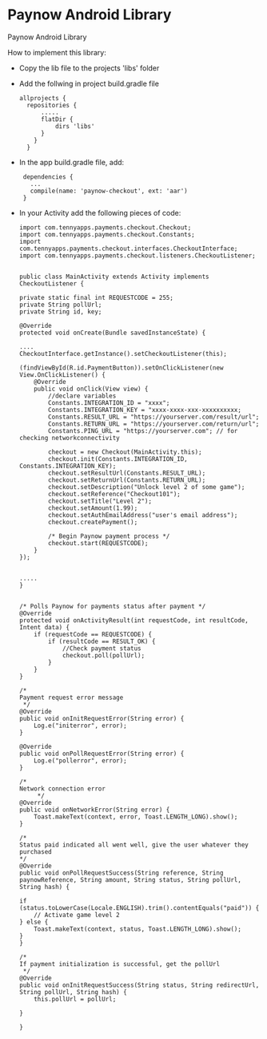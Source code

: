 # Paynow Android Library
Paynow Android Library

How to implement this library:

* Copy the lib file to the projects 'libs' folder

* Add the follwing in project build.gradle file

      allprojects {
        repositories {
            .....
            flatDir {
                dirs 'libs'
            }
          }
        }
  
 * In the app build.gradle file, add:
 
        dependencies {
          ...
          compile(name: 'paynow-checkout', ext: 'aar')
        }
  
  * In your Activity add the following pieces of code:
    
        import com.tennyapps.payments.checkout.Checkout;
        import com.tennyapps.payments.checkout.Constants;
        import com.tennyapps.payments.checkout.interfaces.CheckoutInterface;
        import com.tennyapps.payments.checkout.listeners.CheckoutListener;


        public class MainActivity extends Activity implements CheckoutListener {

        private static final int REQUESTCODE = 255;
        private String pollUrl;
        private String id, key;

        @Override
        protected void onCreate(Bundle savedInstanceState) {
           
        ....
        CheckoutInterface.getInstance().setCheckoutListener(this);

        (findViewById(R.id.PaymentButton)).setOnClickListener(new View.OnClickListener() {
            @Override
            public void onClick(View view) {
                //declare variables
                Constants.INTEGRATION_ID = "xxxx";
                Constants.INTEGRATION_KEY = "xxxx-xxxx-xxx-xxxxxxxxxx;
                Constants.RESULT_URL = "https://yourserver.com/result/url";
                Constants.RETURN_URL = "https://yourserver.com/return/url";
                Constants.PING_URL = "https://yourserver.com"; // for checking networkconnectivity

                checkout = new Checkout(MainActivity.this);
                checkout.init(Constants.INTEGRATION_ID, Constants.INTEGRATION_KEY);
                checkout.setResultUrl(Constants.RESULT_URL);
                checkout.setReturnUrl(Constants.RETURN_URL);
                checkout.setDescription("Unlock level 2 of some game");
                checkout.setReference("Checkout101");
                checkout.setTitle("Level 2");
                checkout.setAmount(1.99);
                checkout.setAuthEmailAddress("user's email address");
                checkout.createPayment();

                /* Begin Paynow payment process */
                checkout.start(REQUESTCODE);
            }
        });
        
        
        .....
        }


        /* Polls Paynow for payments status after payment */
        @Override
        protected void onActivityResult(int requestCode, int resultCode, Intent data) {
            if (requestCode == REQUESTCODE) {
                if (resultCode == RESULT_OK) {
                    //Check payment status
                    checkout.poll(pollUrl);
                }
            }
        }

        /*
        Payment request error message
         */
        @Override
        public void onInitRequestError(String error) {
            Log.e("initerror", error);
        }

        @Override
        public void onPollRequestError(String error) {
            Log.e("pollerror", error);
        }

        /*
        Network connection error
             */
        @Override
        public void onNetworkError(String error) {
            Toast.makeText(context, error, Toast.LENGTH_LONG).show();
        }

        /*
        Status paid indicated all went well, give the user whatever they purchased
        */
        @Override
        public void onPollRequestSuccess(String reference, String paynowReference, String amount, String status, String pollUrl, String hash) {

        if (status.toLowerCase(Locale.ENGLISH).trim().contentEquals("paid")) {
            // Activate game level 2
        } else {
            Toast.makeText(context, status, Toast.LENGTH_LONG).show();
        }
        }

        /*
        If payment initialization is successful, get the pollUrl
         */
        @Override
        public void onInitRequestSuccess(String status, String redirectUrl, String pollUrl, String hash) {
            this.pollUrl = pollUrl;

        }

        }

